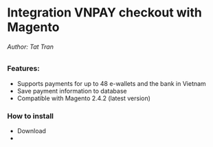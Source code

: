 # Integration VNPAY checkout with Magento

###### Author: Tat Tran

### Features:

 -  Supports payments for up to 48 e-wallets and the bank in Vietnam
 -  Save payment information to database
 -  Compatible with Magento 2.4.2 (latest version)

### How to install

- Download
- 
